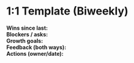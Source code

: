 # 1:1 Template (Biweekly)

**Wins since last:**  
**Blockers / asks:**  
**Growth goals:**  
**Feedback (both ways):**  
**Actions (owner/date):**  

